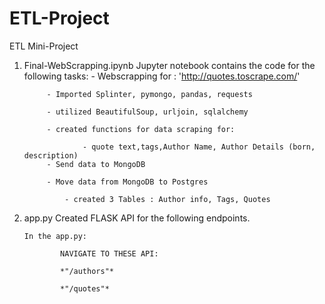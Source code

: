 # ETL-Project
ETL Mini-Project

1. Final-WebScrapping.ipynb
        Jupyter notebook contains the code for the following tasks:
            - Webscrapping for : 'http://quotes.toscrape.com/'

            - Imported Splinter, pymongo, pandas, requests

            - utilized BeautifulSoup, urljoin, sqlalchemy

            - created functions for data scraping for:
        
                    - quote text,tags,Author Name, Author Details (born, description)        
            - Send data to MongoDB 

            - Move data from MongoDB to Postgres

                - created 3 Tables : Author info, Tags, Quotes


2.  app.py
        Created FLASK API for the following endpoints.

        In the app.py:

                NAVIGATE TO THESE API:

                *"/authors"*
                
                *"/quotes"*

            




